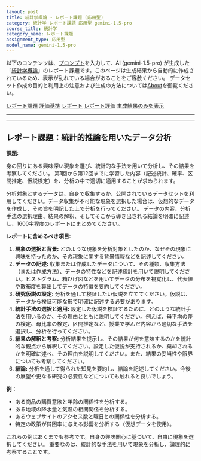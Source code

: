 ```yaml
---
layout: post
title: 統計学概論 - レポート課題 (応用型)
category: 統計学 レポート課題 応用型 gemini-1.5-pro
course_title: 統計学
category_name: レポート課題
assignment_type: 応用型
model_name: gemini-1.5-pro
---
```


以下のコンテンツは、[プロンプト](http://127.0.0.1:8000/generated/統計学/gemini-1.5-pro/prompt_レポート課題-応用型.md)を入力して、AI (gemini-1.5-pro) が生成した「[統計学概論](/contents/統計学/)」のレポート課題です。このページは生成結果から自動的に作成されているため、表示が乱れている場合があることをご容赦ください。
データセット作成の目的と利用上の注意および生成の方法については[About](/About)を御覧ください。

[レポート課題](../レポート課題-応用型)
[評価基準](../評価基準-応用型)
[レポート](../レポート-応用型)
[レポート評価](../レポート評価-応用型)
[生成結果のみを表示](http://127.0.0.1:8000/generated/統計学/gemini-1.5-pro/レポート課題-応用型.md)
  

***
***
  
## レポート課題：統計的推論を用いたデータ分析

**課題:**

身の回りにある興味深い現象を選び、統計的な手法を用いて分析し、その結果を考察してください。  第1回から第12回までに学習した内容（記述統計、確率、区間推定、仮説検定）を、分析の中で適切に適用することが求められます。

分析対象とするデータは、自身で収集するか、公開されているデータセットを利用してください。データ収集が不可能な現象を選択した場合は、仮想的なデータを作成し、その旨を明記した上で分析を行ってください。  データの内容、分析手法の選択理由、結果の解釈、そしてそこから導き出される結論を明確に記述し、1600字程度のレポートにまとめてください。

**レポートに含めるべき項目:**

1. **現象の選択と背景:** どのような現象を分析対象としたのか、なぜその現象に興味を持ったのか、その現象に関する背景情報などを記述してください。
2. **データの記述:** 収集または作成したデータについて、その種類、収集方法（または作成方法）、データの特性などを記述統計を用いて説明してください。ヒストグラム、箱ひげ図などを用いてデータの分布を視覚化し、代表値や散布度を算出してデータの特徴を要約してください。
3. **研究仮説の設定:** 分析を通して検証したい仮説を立ててください。仮説は、データから検証可能な形で明確に記述する必要があります。
4. **統計手法の選択と適用:** 設定した仮説を検証するために、どのような統計手法を用いるのか、その理由とともに説明してください。例えば、母平均の差の検定、母比率の検定、区間推定など、授業で学んだ内容から適切な手法を選択し、分析を行ってください。
5. **結果の解釈と考察:** 分析結果を提示し、その結果が何を意味するのかを統計的な観点から解釈してください。設定した仮説が支持されるか、棄却されるかを明確に述べ、その理由を説明してください。また、結果の妥当性や限界についても考察してください。
6. **結論:** 分析を通して得られた知見を要約し、結論を記述してください。今後の展望や更なる研究の必要性などについても触れると良いでしょう。


**例：**

* ある商品の購買意欲と年齢の関係性を分析する。
* ある地域の降水量と気温の相関関係を分析する。
* あるウェブサイトのアクセス数と曜日との関係性を分析する。
* 特定の政策が貧困率に与える影響を分析する（仮想データを使用）。


これらの例はあくまでも参考です。自身の興味関心に基づいて、自由に現象を選択してください。  重要なのは、統計的な手法を用いて現象を分析し、論理的に考察することです。
